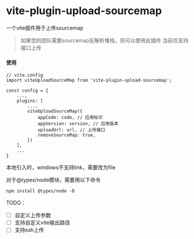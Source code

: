 # vite-plugin-upload-sourcemap
一个vite插件用于上传sourcemap
> 如果您的团队需要sourcemap反解析堆栈，则可以使用此插件
> 当前仅支持接口上传
#### 使用

```
// vite.config
import viteUploadSourceMap from 'vite-plugin-upload-sourcemap';

const config = {
    ...,
    plugins: [
        ...,
        viteUploadSourceMap({
            appCode: code, // 应用标识
            appVersion: version, // 应用版本 
            uploadUrl: url, // 上传接口
            removeSourceMap: true,
        })
    ],
    ...
}

```


本地引入时，windows不支持link，需要改为file

对于@types/node模块，需要用以下命令
```
npm install @types/node -D
```

TODO：
- [ ] 自定义上传参数
- [ ] 支持自定义vite输出路径
- [ ] 支持ssh上传